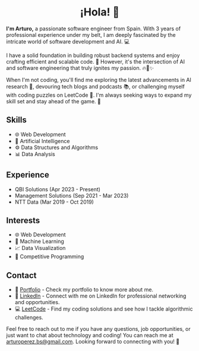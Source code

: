 <div align="center">
</div>

<h1 align="center">¡Hola! 👋 </h1>
<p align="left"><b>I'm Arturo,</b> a passionate software engineer from Spain. With 3 years of professional experience under my belt, I am deeply fascinated by the intricate world of software development and AI. 💻 </p>

I have a solid foundation in building robust backend systems and enjoy crafting efficient and scalable code. 💪 However, it's the intersection of AI and software engineering that truly ignites my passion. 🔥🤖✨

When I'm not coding, you'll find me exploring the latest advancements in AI research 🔬, devouring tech blogs and podcasts 📚, or challenging myself with coding puzzles on LeetCode 🧠. I'm always seeking ways to expand my skill set and stay ahead of the game. 🚀

## Skills
- 🌐 Web Development
- 🤖 Artificial Intelligence
- ⚙️ Data Structures and Algorithms
- 📊 Data Analysis

## Experience
- QBI Solutions (Apr 2023 - Present)
- Management Solutions (Sep 2021 - Mar 2023)
- NTT Data (Mar 2019 - Oct 2019)

## Interests
- 🌐 Web Development
- 🤖 Machine Learning
- 📈 Data Visualization
- 🧠 Competitive Programming


## Contact
- 📁 [Portfolio](https://www.arturops.com/) - Check my portfolio to know more about me.
- 💼 [LinkedIn](https://www.linkedin.com/in/arturoperezsanchez)  - Connect with me on LinkedIn for professional networking and opportunities. 
- 💻 [LeetCode](https://www.leetcode.com/ArturoPerez)  - Find my coding solutions and see how I tackle algorithmic challenges.

Feel free to reach out to me if you have any questions, job opportunities, or just want to chat about technology and coding! You can reach me at [arturoperez.bs@gmail.com](mailto:arturoperez.bs@gmail.com). Looking forward to connecting with you! 📩
